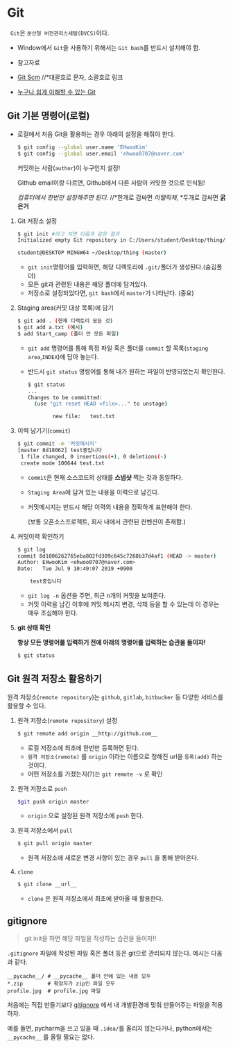 # Git 

` Git`은 `분산형 버전관리스세템(DVCS)`이다.

* Window에서 `Git`을 사용하기 위해서는 `Git bash`를 반드시 설치해야 함.

* 참고자료
* [Git Scm](https://git-scm.com/book/ko/v2) //*대괄호로 문자, 소괄호로 링크
* [누구나 쉽게 이해할 수 있는 Git](https://backlog.com/git-tutorial/kr/)

## Git 기본 명령어(로컬)

* 로컬에서 처음 Git을 활용하는 경우 아래의 설정을 해줘야 한다.

  ```bash
  $ git config --global user.name 'EHwooKim'
  $ git config --global user.email 'ehwoo0707@naver.com'
  ```

  커밋하는 사람(`author`)이 누구인지 설정! 

  Github email이랑 다르면, Github에서 다른 사람이 커밋한 것으로 인식됨!

  *컴퓨터에서 한번만 설정해주면 된다.*  //*한개로 감싸면 *이탤릭체*, *두개로 감싸면 **굵은거**



1. Git 저장소 설정

   ```bash
   $ git init #라고 치면 다음과 같은 결과
   Initialized empty Git repository in C:/Users/student/Desktop/thing/.git/
   
   student@DESKTOP MINGW64 ~/Desktop/thing (master)
   ```

   * `git init`명령어를 입력하면, 해당 디렉토리에 `.git/`폴더가 생성된다.(숨김폴더) 
   * 모든 git과 관련된 내용은 해당 폴더에 담겨있다.
   * 저장소로 설정되었다면, `git bash`에서 `master`가 나타난다. (중요)

2. Staging area(커밋 대상 목록)에 담기

   ```bash
   $ git add . (현재 디렉토리 모든 것)
   $ git add a.txt (예시)
   $ add Start_camp (폴더 안 모든 파일)
   ```

   * `git add` 명령어를 통해 특정 파일 혹은 폴더를 `commit` 할 목록(`staging area`,`INDEX`)에 담아 놓는다.

   * 반드시 `git status` 명령어를 통해 내가 원하는 파일이 반영되었는지 확인한다.

     ```bash
     $ git status
     ...
     Changes to be committed:
       (use "git reset HEAD <file>..." to unstage)
     
             new file:   test.txt
     ```

3. 이력 남기기(`commit`)

   ```bash
   $ git commit -m '커밋메시지'
   [master 8d18062] test중입니다
    1 file changed, 0 insertions(+), 0 deletions(-)
    create mode 100644 test.txt
   ```

   * `commit`은 현재 소스코드의 상태를 **스냅샷** 찍는 것과 동일하다.

   * `Staging Area`에 담겨 있는 내용을 이력으로 남긴다.

   * 커밋메시지는 반드시 해당 이력의 내용을 정확하게 표현해야 한다.

     (보통 오픈소스프로젝트, 회사 내에서 관련된 컨벤션이 존재함.)

4. 커밋이력 확인하기

   ```bash
   $ git log
   commit 8d1806262765eba802fd309c645c7268b37d4af1 (HEAD -> master)
   Author: EHwooKim <ehwoo0707@naver.com>
   Date:   Tue Jul 9 10:49:07 2019 +0900
   
       test중입니다
   ```

   * `git log -n` 옵션을 주면, 최근 n개의 커밋을 보여준다.
   * 커밋 이력을 남긴 이후에 커밋 메시지 변경, 삭제 등을 할 수 있는데 이 경우는 매우 조심해야 한다.

5. **git 상태 확인**

   **항상 모든 명령어를 입력하기 전에 아래의 명령어를 입력하는 습관을 들이자!**

   ```bash
   $ git status
   ```



## Git 원격 저장소 활용하기

원격 저장소(`remote repository`)는 `github`, `gitlab`, `bitbucker` 등 다양한 서비스를 활용할 수 있다.

1. 원격 저장소(`remote repository`) 설정

   ```bash
   $ git remote add origin __http://github.com__
   ```

   * 로컬 저장소에 최초에 한번만 등록하면 된다.
   * `원격 저장소(remote)` 를 `origin` 이라는 이름으로 정해진 url을 `등록(add)` 하는 것이다.
   * 어떤 저장소를 가졌는지(?)는 `git remote -v` 로 확인

2. 원격 저장소로 `push`

   ```bash
   $git push origin master
   ```

   * `origin` 으로 설정된 원격 저장소에 `push` 한다.
   
3. 원격 저장소에서 `pull`

   ```bash
   $ git pull origin master
   ```

   * 원격 저장소에 새로운 변경 사항이 있는 경우 `pull` 을 통해 받아온다.

4. `clone`

   ```bash
   $ git clone __url__
   ```

   * `clone` 은 원격 저장소에서 최초에 받아올 때 활용한다.



## gitignore

> git init을 하면 해당 파일을 작성하는 습관을 들이자!!

`.gitignore` 파일에 작성된 파일 혹은 폴더 등은 git으로 관리되지 않는다. 예시는 다음과 같다.

```
__pycache__/ # __pycache__ 폴더 안에 있는 내용 모두
*.zip        # 확장자가 zip인 파일 모두
profile.jpg  # profile.jpg 파일
```

처음에는 직접 만들기보다 [gitignore](https://gitignore.io) 에서 내 개발환경에 맞춰 만들어주는 파일을 적용하자.

예를 들면, pycharm을 쓰고 있을 때 `.idea/`를 올리지 않는다거나, python에서는 `__pycache__` 를 올릴 필요는 없다.



